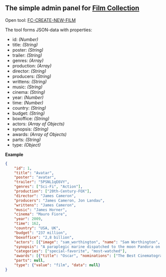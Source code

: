 ## The simple admin panel for [Film Collection](https://films-collection.netlify.app/)

Open tool: [FC-CREATE-NEW-FILM](https://andrikotliar.github.io/fc-create-new-film/)

The tool forms JSON-data with properties:

- id: *(Number)*
- title: *(String)*
- poster: *(String)*
- trailer: *(String)*
- genres: *(Array)*
- production: *(Array)*
- director: *(String)*
- producers: *(String)*
- writtens: *(String)*
- music: *(String)*
- cinema: *(String)*
- year: *(Number)*
- time: *(Number)*
- country: *(String)*
- budget: *(String)*
- boxoffice: *(String)*
- actors: *(Array of Objects)*
- synopsis: *(String)*
- awards: *(Array of Objects)*
- parts: *(String)*
- type: *(Object)*

**Example**

```json
{
    "id": 1,
    "title": "Avatar",
    "poster": "avatar",
    "trailer": "5PSNL1qE6VY",
    "genres": ["Sci-Fi", "Action"],
    "production": ["20th-Century-FOX"],
    "director": "James Cameron",
    "producers": "James Cameron, Jon Landau",
    "writtens": "James Cameron",
    "music": "James Horner",
    "cinema": "Mauro Fiore",
    "year": 2009,
    "time": 162,
    "country": "USA, UK",
    "budget": "237 million",
    "boxoffice": "2,8 billion",
    "actors": [{"image": "sam_worthington", "name": "Sam Worthington", "role": "Jake Sully"}, {"image": "zoe_saldana", "name": "Zoe Saldana", "role": "Neytiri"}, {"image": "sigourney_weaver", "name": "Sigourney Weaver", "role": "Grace Augustine"}, {"image": "stephen_lang", "name": "Stephen Lang", "role": "Miles Quaritch"}, {"image": "michelle_rodriguez", "name": "Michelle Rodriguez", "role": "Trudy Chacon"}, {"image": "giovanni_ribisi", "name": "Giovanni Ribisi", "role": "Parker Selfridge"}, {"image": "joel_david_moore", "name": "Joel David Moore", "role": "Norm Spellman"}, {"image": "wes_studi", "name": "Wes Studi", "role": "Eytukan"}, {"image": "laz_alonso", "name": "Laz Alonso", "role": "Tsu'tey"}],
    "synopsis": "A paraplegic marine dispatched to the moon Pandora on a unique mission becomes torn between following his orders and protecting the world he feels is his home.",
    "categories": ["special-favorite", "most-watched"],
    "awards": [{"title": "Oscar", "nominations": ["The Best Cinematography", "The Best Decorations", "The Best Visual Effects"] }, {"title": "The Gold Globe", "nominations": ["The Best Picture (Drama)", "The Best Diretor"] }, {"title": "The British", "nominations": ["The Best Visual Effects"]}],
    "parts": null,
    "type": {"value": "film", "data": null}
}
```